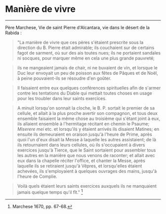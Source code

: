 # Manière de vivre

***

Père Marchese, Vie de saint Pierre d'Alcantara, vie dans le désert de la Rabida :

> "La manière de vivre que ces pères s'étaient prescrite sous la direction du B. Pierre était admirable; ils couchaient sur de certains fagot de sarment, où sur des ais toutes nues; ils ne portaient sandales ni socques, pour marquer même en cela une plus grande pauvreté; 

> ils ne mangeaient jamais de chair, ni ne buvaient de vin, et lorsque le Duc leur envoyait un peu de poisson aux fêtes de Pâques et de Noël, à peine pouvaient-ils se résoudre d'en goûter.

> Il faisaient entre eux quelques conférences spirituelles afin de s'armer contre les tentations du Diable qui mettait toutes choses en usage pour les troubler dans leur saints exercices.

> A minuit lorsqu'on sonnait la cloche, le B. P. sortait le premier de sa cellule, et allait à la plus proche avertir son compagnon, et tous deux ensemble faisaient la même chose au troisième qui s'étant joint à eux, ils allaient ensemble à l'hermitage récitant en chemin le Psaume; *Miserere mei* etc. et lorsqu'ils y étaient arrivés ils disaient Matines; en ensuite ils demeuraient en oraison jusqu'à l'heure de Prime, après quoi l'un d'eux disait la Messe à laquelle les autres assistaient; de là ils retournaient dans leurs cellules, où ils s'occupaient à divers exercices jusqu'à Tierce, que le Saint sortaient pour assembler tous les autres en la manière que nous venons de raconter; et allait avec eux dans la chapelle réciter l'office, et chanter la Messe, après laquelle ils se retiraient jusqu'à Vêpres, et lorsqu'elles étaient achevées, ils s'employaient à quelques ouvrages des mains, jusqu'à l'heure de Complie.

> Voilà quels étaient leurs saints exercices auxquels ils ne manquaient jamais quelque temps qu'il fît." [^1]

[^1]: Marchese 1670, pp. 67-68.

